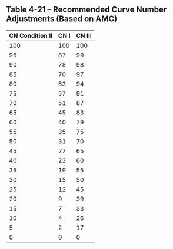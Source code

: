 ## Table 4-21 – Recommended Curve Number Adjustments (Based on AMC)

| CN Condition II | CN I | CN III |
|-----------------|------|--------|
| 100 | 100 | 100 |
| 95 | 87 | 99 |
| 90 | 78 | 98 |
| 85 | 70 | 97 |
| 80 | 63 | 94 |
| 75 | 57 | 91 |
| 70 | 51 | 87 |
| 65 | 45 | 83 |
| 60 | 40 | 79 |
| 55 | 35 | 75 |
| 50 | 31 | 70 |
| 45 | 27 | 65 |
| 40 | 23 | 60 |
| 35 | 19 | 55 |
| 30 | 15 | 50 |
| 25 | 12 | 45 |
| 20 | 9 | 39 |
| 15 | 7 | 33 |
| 10 | 4 | 26 |
| 5 | 2 | 17 |
| 0 | 0 | 0 |
